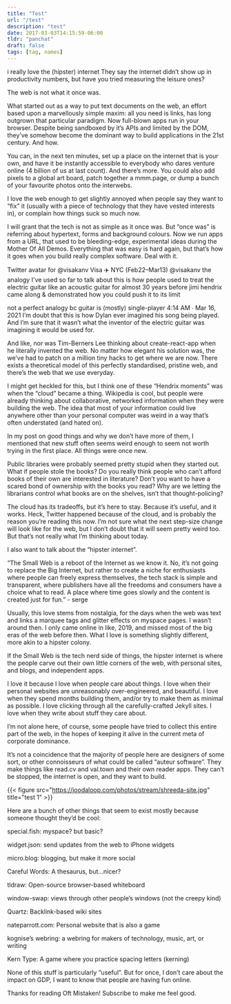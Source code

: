```yaml
---
title: "Test"
url: "/test"
description: "test"
date: 2017-03-03T14:15:59-06:00
tldr: "panchat"
draft: false
tags: [tag, names]
---
```


i really love the (hipster) internet
They say the internet didn’t show up in productivity numbers, but have you tried measuring the leisure ones?

The web is not what it once was.

What started out as a way to put text documents on the web, an effort based upon a marvellously simple maxim: all you need is links, has long outgrown that particular paradigm. Now full-blown apps run in your browser. Despite being sandboxed by it’s APIs and limited by the DOM, they’ve somehow become the dominant way to build applications in the 21st century. And how.

You can, in the next ten minutes, set up a place on the internet that is your own, and have it be instantly accessible to everybody who dares venture online (4 billion of us at last count). And there’s more. You could also add pixels to a global art board, patch together a mmm.page, or dump a bunch of your favourite photos onto the interwebs.

I love the web enough to get slightly annoyed when people say they want to “fix” it (usually with a piece of technology that they have vested interests in), or complain how things suck so much now.

I will grant that the tech is not as simple as it once was. But “once was” is referring about hypertext, forms and background colours. Now we run apps from a URL, that used to be bleeding-edge, experimental ideas during the Mother Of All Demos. Everything that was easy is hard again, but that’s how it goes when you build really complex software. Deal with it.

Twitter avatar for @visakanv
Visa ✈️ NYC (Feb22–Mar13)
@visakanv
the analogy I've used so far to talk about this is how people used to treat the electric guitar like an acoustic guitar for almost 30 years before jimi hendrix came along & demonstrated how you could push it to its limit

not a perfect analogy bc guitar is (mostly) single-player
4:14 AM ∙ Mar 16, 2021
I’m doubt that this is how Dylan ever imagined his song being played. And I’m sure that it wasn’t what the inventor of the electric guitar was imagining it would be used for.

And like, nor was Tim-Berners Lee thinking about create-react-app when he literally invented the web. No matter how elegant his solution was, the we’ve had to patch on a million tiny hacks to get where we are now. There exists a theoretical model of this perfectly standardised, pristine web, and there’s the web that we use everyday.

I might get heckled for this, but I think one of these “Hendrix moments” was when the “cloud” became a thing. Wikipedia is cool, but people were already thinking about collaborative, networked information when they were building the web. The idea that most of your information could live anywhere other than your personal computer was weird in a way that’s often understated (and hated on).

In my post on good things and why we don’t have more of them, I mentioned that new stuff often seems weird enough to seem not worth trying in the first place. All things were once new.

Public libraries were probably seemed pretty stupid when they started out. What if people stole the books? Do you really think people who can’t afford books of their own are interested in literature? Don’t you want to have a scared bond of ownership with the books you read? Why are we letting the librarians control what books are on the shelves, isn’t that thought-policing?

The cloud has its tradeoffs, but it’s here to stay. Because it’s useful, and it works. Heck, Twitter happened because of the cloud, and is probably the reason you’re reading this now. I’m not sure what the next step-size change will look like for the web, but I don’t doubt that it will seem pretty weird too. But that’s not really what I’m thinking about today.

I also want to talk about the “hipster internet”.

“The Small Web is a reboot of the Internet as we know it. No, it’s not going to replace the Big Internet, but rather to create a niche for enthusiasts where people can freely express themselves, the tech stack is simple and transparent, where publishers have all the freedoms and consumers have a choice what to read. A place where time goes slowly and the content is created just for fun.” - serge

Usually, this love stems from nostalgia, for the days when the web was text and links a marquee tags and glitter effects on myspace pages. I wasn’t around then. I only came online in like, 2019, and missed most of the big eras of the web before then. What I love is something slightly different, more akin to a hipster colony.

If the Small Web is the tech nerd side of things, the hipster internet is where the people carve out their own little corners of the web, with personal sites, and blogs, and independent apps.

I love it because I love when people care about things. I love when their personal websites are unreasonably over-engineered, and beautiful. I love when they spend months building them, and/or try to make them as minimal as possible. I love clicking through all the carefully-crafted Jekyll sites. I love when they write about stuff they care about.

I’m not alone here, of course, some people have tried to collect this entire part of the web, in the hopes of keeping it alive in the current meta of corporate dominance.

It’s not a coincidence that the majority of people here are designers of some sort, or other connoisseurs of what could be called “auteur software”. They make things like read.cv and val.town and their own reader apps. They can’t be stopped, the internet is open, and they want to build.

{{< figure src="https://joodaloop.com/photos/stream/shreeda-site.jpg" title="test 1" >}}

Here are a bunch of other things that seem to exist mostly because someone thought they’d be cool:

special.fish: myspace? but basic?

widget.json: send updates from the web to iPhone widgets

micro.blog: blogging, but make it more social

Careful Words: A thesaurus, but…nicer?

tldraw: Open-source browser-based whiteboard

window-swap: views through other people’s windows (not the creepy kind)

Quartz: Backlink-based wiki sites

nateparrott.com: Personal website that is also a game

kognise’s webring: a webring for makers of technology, music, art, or writing

Kern Type: A game where you practice spacing letters (kerning)

None of this stuff is particularly “useful”. But for once, I don’t care about the impact on GDP, I want to know that people are having fun online.

Thanks for reading Oft Mistaken! Subscribe to make me feel good.
